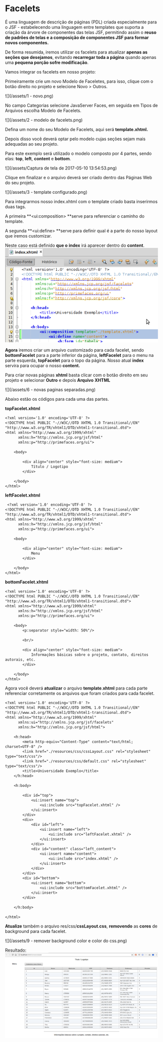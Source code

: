 # Facelets

É uma linguagem de descrição de páginas \(PDL\) criada especialmente para o JSF - estabelecendo uma linguagem entre templates que suporta a criação da árvore de componentes das telas JSF, permitindo assim o **reuso de padrões de telas e a composição de componentes JSF para formar novos componentes.**

De forma resumida, iremos utilizar os facelets para atualizar **apenas as seções que desejamos**, evitando **recarregar toda a página** quando apenas uma **pequena porção sofre modificação**.

Vamos integrar os facelets em nosso projeto:

Primeiramente crie um novo Modelo de Faceletes, para isso, clique com o botão direito no projeto e selecione Novo &gt; Outros.

![](/assets/1 - novo.png)

No campo Categorias selecione JavaServer Faces, em seguida em Tipos de Arquivos escolha Modelo de Facelets.

![](/assets/2 - modelo de facelets.png)

Defina um nome do seu Modelo de Facelets, aqui será **template.xhtml.**

Depois disso você deverá optar pelo modelo cujas seções sejam mais adequadas ao seu projeto.

Para este exemplo será utilizado o modelo composto por 4 partes, sendo elas: **top**, **left**, **content** e **bottom**.

![](/assets/Captura de tela de 2017-05-10 13:54:53.png)

Clique em finalizar e o arquivo deverá ser criado dentro das Páginas Web do seu projeto.

![](/assets/3 - template configurado.png)

Para integrarmos nosso index.xhtml com o template criado basta inserirmos duas tags.

A primeira **&lt;ui:composition&gt; **serve para referenciar o caminho do template.

A segunda **&lt;ui:define&gt; **serve para definir qual é a parte do nosso layout que iremos customizar.

Neste caso está definido **que o** **index** irá aparecer dentro do **content**.![](/assets/templateIndex.png)

**Agora** iremos criar um arquivo customizado para cada facelet, sendo **bottomFacelet** para a parte inferior da página, **leftFacelet** para o menu na parte esquerda, **topFacelet** para o topo da página. Nosso atual **index** servira para ocupar o nosso **content.**

Para criar novas páginas **xhtml** basta clicar com o botão direito em seu projeto e selecionar **Outro** e depois **Arquivo** **XHTML**

![](/assets/6 - novas paginas separadas.png)

Abaixo estão os códigos para cada uma das partes.

**topFacelet.xhtml**

```xhtml
<?xml version='1.0' encoding='UTF-8' ?>
<!DOCTYPE html PUBLIC "-//W3C//DTD XHTML 1.0 Transitional//EN" "http://www.w3.org/TR/xhtml1/DTD/xhtml1-transitional.dtd">
<html xmlns="http://www.w3.org/1999/xhtml"
      xmlns:h="http://xmlns.jcp.org/jsf/html"
      xmlns:p="http://primefaces.org/ui">

    <body>

        <div align="center" style="font-size: medium">
            Título / Logotipo
        </div>

    </body>
</html>
```

**leftFacelet.xhtml**

```xhtml
 <?xml version='1.0' encoding='UTF-8' ?>
<!DOCTYPE html PUBLIC "-//W3C//DTD XHTML 1.0 Transitional//EN" "http://www.w3.org/TR/xhtml1/DTD/xhtml1-transitional.dtd">
<html xmlns="http://www.w3.org/1999/xhtml"
      xmlns:h="http://xmlns.jcp.org/jsf/html"
      xmlns:p="http://primefaces.org/ui">

    <body>

        <div align="center" style="font-size: medium">
            Menu
        </div>

    </body>
</html>
```

**bottomFacelet.xhtml**

```xhtml
<?xml version='1.0' encoding='UTF-8' ?>
<!DOCTYPE html PUBLIC "-//W3C//DTD XHTML 1.0 Transitional//EN" "http://www.w3.org/TR/xhtml1/DTD/xhtml1-transitional.dtd">
<html xmlns="http://www.w3.org/1999/xhtml"
      xmlns:h="http://xmlns.jcp.org/jsf/html"
      xmlns:p="http://primefaces.org/ui">

    <body>
        <p:separator style="width: 50%"/>

        <br/>

        <div align="center" style="font-size: medium">
            Informações básicas sobre o projeto, contato, direitos autorais, etc.
        </div>

    </body>
</html>
```

Agora você deverá **atualizar** o arquivo **template**.**xhtml** para cada parte referenciar corretamente os arquivos que foram criados para cada facelet.

```xhtml
<?xml version='1.0' encoding='UTF-8' ?> 
<!DOCTYPE html PUBLIC "-//W3C//DTD XHTML 1.0 Transitional//EN" "http://www.w3.org/TR/xhtml1/DTD/xhtml1-transitional.dtd">
<html xmlns="http://www.w3.org/1999/xhtml"
      xmlns:ui="http://xmlns.jcp.org/jsf/facelets"
      xmlns:h="http://xmlns.jcp.org/jsf/html">

    <h:head>
        <meta http-equiv="Content-Type" content="text/html; charset=UTF-8" />
        <link href="./resources/css/cssLayout.css" rel="stylesheet" type="text/css"/>
        <link href="./resources/css/default.css" rel="stylesheet" type="text/css"/>
        <title>Universidade Exemplo</title>
    </h:head>

    <h:body>

        <div id="top">
            <ui:insert name="top">
                <ui:include src="topFacelet.xhtml" />
            </ui:insert>
        </div>
        <div>
            <div id="left">
                <ui:insert name="left">
                    <ui:include src="leftFacelet.xhtml" />
                </ui:insert>
            </div>
            <div id="content" class="left_content">
                <ui:insert name="content">
                    <ui:include src="index.xhtml" />
                </ui:insert>
            </div>
        </div>
        <div id="bottom">
            <ui:insert name="bottom">
                <ui:include src="bottomFacelet.xhtml" />
            </ui:insert>
        </div>

    </h:body>

</html>
```

**Atualize** também o arquivo res/css/**cssLayout**.**css**, **removendo** as **cores** de background para cada facelet.

![](/assets/9 - remover background color e color do css.png)

Resultado:![](/assets/resultado.png)

